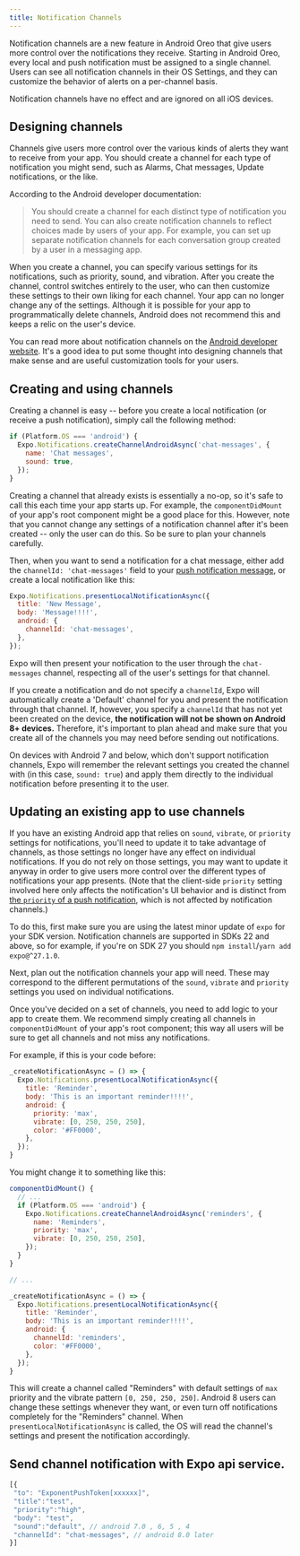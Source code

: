 ```yaml
---
title: Notification Channels
---
```


Notification channels are a new feature in Android Oreo that give users more control over the notifications they receive. Starting in Android Oreo, every local and push notification must be assigned to a single channel. Users can see all notification channels in their OS Settings, and they can customize the behavior of alerts on a per-channel basis.

Notification channels have no effect and are ignored on all iOS devices.

## Designing channels

Channels give users more control over the various kinds of alerts they want to receive from your app. You should create a channel for each type of notification you might send, such as Alarms, Chat messages, Update notifications, or the like.

According to the Android developer documentation:

>You should create a channel for each distinct type of notification you need to send. You can also create notification channels to reflect choices made by users of your app. For example, you can set up separate notification channels for each conversation group created by a user in a messaging app.

When you create a channel, you can specify various settings for its notifications, such as priority, sound, and vibration. After you create the channel, control switches entirely to the user, who can then customize these settings to their own liking for each channel. Your app can no longer change any of the settings. Although it is possible for your app to programmatically delete channels, Android does not recommend this and keeps a relic on the user's device.

You can read more about notification channels on the [Android developer website](https://developer.android.com/training/notify-user/channels). It's a good idea to put some thought into designing channels that make sense and are useful customization tools for your users.

## Creating and using channels

Creating a channel is easy -- before you create a local notification (or receive a push notification), simply call the following method:

```javascript
if (Platform.OS === 'android') {
  Expo.Notifications.createChannelAndroidAsync('chat-messages', {
    name: 'Chat messages',
    sound: true,
  });
}
```

Creating a channel that already exists is essentially a no-op, so it's safe to call this each time your app starts up. For example, the `componentDidMount` of your app's root component might be a good place for this. However, note that you cannot change any settings of a notification channel after it's been created -- only the user can do this. So be sure to plan your channels carefully.

Then, when you want to send a notification for a chat message, either add the `channelId: 'chat-messages'` field to your [push notification message](../push-notifications/#message-format), or create a local notification like this:

```javascript
Expo.Notifications.presentLocalNotificationAsync({
  title: 'New Message',
  body: 'Message!!!!',
  android: {
    channelId: 'chat-messages',
  },
});
```

Expo will then present your notification to the user through the `chat-messages` channel, respecting all of the user's settings for that channel.

If you create a notification and do not specify a `channelId`, Expo will automatically create a 'Default' channel for you and present the notification through that channel. If, however, you specify a `channelId` that has not yet been created on the device, __the notification will not be shown on Android 8+ devices.__ Therefore, it's important to plan ahead and make sure that you create all of the channels you may need before sending out notifications.

On devices with Android 7 and below, which don't support notification channels, Expo will remember the relevant settings you created the channel with (in this case, `sound: true`) and apply them directly to the individual notification before presenting it to the user.

## Updating an existing app to use channels

If you have an existing Android app that relies on `sound`, `vibrate`, or `priority` settings for notifications, you'll need to update it to take advantage of channels, as those settings no longer have any effect on individual notifications. If you do not rely on those settings, you may want to update it anyway in order to give users more control over the different types of notifications your app presents. (Note that the client-side `priority` setting involved here only affects the notification's UI behavior and is distinct from [the `priority` of a push notification](../push-notifications/#message-format), which is not affected by notification channels.)

To do this, first make sure you are using the latest minor update of `expo` for your SDK version. Notification channels are supported in SDKs 22 and above, so for example, if you're on SDK 27 you should `npm install`/`yarn add` `expo@^27.1.0`.

Next, plan out the notification channels your app will need. These may correspond to the different permutations of the `sound`, `vibrate` and `priority` settings you used on individual notifications.

Once you've decided on a set of channels, you need to add logic to your app to create them. We recommend simply creating all channels in  `componentDidMount` of your app's root component; this way all users will be sure to get all channels and not miss any notifications.

For example, if this is your code before:

```javascript
_createNotificationAsync = () => {
  Expo.Notifications.presentLocalNotificationAsync({
    title: 'Reminder',
    body: 'This is an important reminder!!!!',
    android: {
      priority: 'max',
      vibrate: [0, 250, 250, 250],
      color: '#FF0000',
    },
  });
}
```

You might change it to something like this:

```javascript
componentDidMount() {
  // ...
  if (Platform.OS === 'android') {
    Expo.Notifications.createChannelAndroidAsync('reminders', {
      name: 'Reminders',
      priority: 'max',
      vibrate: [0, 250, 250, 250],
    });
  }
}

// ...

_createNotificationAsync = () => {
  Expo.Notifications.presentLocalNotificationAsync({
    title: 'Reminder',
    body: 'This is an important reminder!!!!',
    android: {
      channelId: 'reminders',
      color: '#FF0000',
    },
  });
}
```

This will create a channel called "Reminders" with default settings of `max` priority and the vibrate pattern `[0, 250, 250, 250]`. Android 8 users can change these settings whenever they want, or even turn off notifications completely for the "Reminders" channel. When `presentLocalNotificationAsync` is called, the OS will read the channel's settings and present the notification accordingly.

## Send channel notification with Expo api service.
 ```javascript
[{
  "to": "ExponentPushToken[xxxxxx]",
  "title":"test",
  "priority":"high",
  "body": "test",
  "sound":"default", // android 7.0 , 6, 5 , 4
  "channelId": "chat-messages", // android 8.0 later
}]
```
